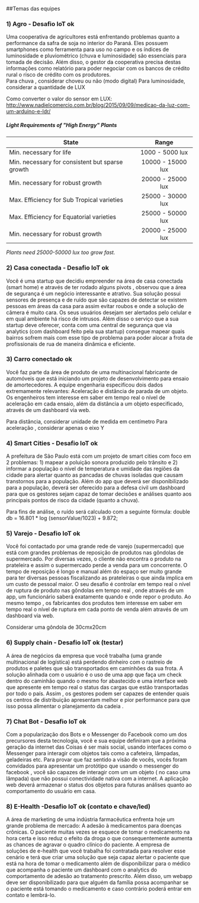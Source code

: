 ##Temas das equipes

### 1) Agro - Desafio IoT ok

Uma cooperativa de agricultores está enfrentando problemas quanto a performance da safra de soja no interior do Paraná. Eles possuem smartphones como ferramenta para uso no campo e os índices de luminosidade e pluviométrico (chuva e luminosidade) são essenciais para tomada de decisão. Além disso, o gestor da cooperativa precisa destas informações como relatório para poder negociar com os bancos de crédito rural o risco de crédito com os produtores.  
Para chuva , considerar choveu ou não (modo digital) 
Para luminosidade, considerar a quantidade de LUX

Como converter o valor do sensor em LUX:
http://www.nadielcomercio.com.br/blog/2015/09/09/medicao-da-luz-com-um-arduino-e-ldr/

##### Light Requirements of "High Energy" Plants
| State   |      Range      | 
|----------|:-------------:|
| Min. necessary for life | 1000 - 5000 lux|
| Min. necessary for consistent but sparse growth|10000 - 15000 lux |
| Min. necessary for robust growth | 20000 - 25000 lux |
| Max. Efficiency for Sub Tropical varieties |25000 - 30000 lux|
| Max. Efficiency for Equatorial varieties |25000 - 50000 lux |
| Min. necessary for robust growth | 20000 - 25000 lux |

*Plants need 25000-50000 lux too grow fast.*


### 2) Casa conectada - Desafio IoT ok

Você é uma startup que decidiu empreender na área de casa conectada (smart home) e através de ter rodado alguns pivots , observou que a área de segurança é um negócio interessante e atrativo. Sua solução possui sensores de presença e de ruído que são capazes de detectar se existem pessoas em áreas da casa para assim evitar roubos e onde a solução de câmera é muito cara. Os seus usuários desejam ser alertados pelo celular e em qual ambiente há risco de intrusos. Além disso o serviço que a sua startup deve oferecer, conta com uma central de segurança que via analytics (com dashboard feito pela sua startup) consegue mapear quais bairros sofrem mais com esse tipo de problema para poder alocar a frota de profissionais de rua de maneira dinâmica e eficiente.


### 3) Carro conectado ok

Você faz parte da área de produto de uma multinacional fabricante de automóveis que está iniciando um projeto de desenvolvimento para ensaio de amortecedores. A equipe engenharia especificou dois dados extremamente relevantes: Aceleração e distância de parada de um objeto. Os engenheiros tem interesse em saber em tempo real o nível de aceleração em cada ensaio, além da distância a um objeto especificado, através de um dashboard via web.

Para distância, considerar unidade de medida em centímetro
Para aceleração , considerar apenas o eixo Y

### 4) Smart Cities - Desafio IoT ok

A prefeitura de São Paulo está com um projeto de smart cities com foco em 2 problemas: 1) mapear a poluição sonora produzido pelo trânsito e 2) informar a população o nível de temperatura e umidade das regiões da cidade para alertar quanto as pancadas de chuvas isoladas que causam transtornos para a população. Além do app que deverá ser disponibilizado para a população, deverá ser oferecido para a defesa civil um dashboard para que os gestores sejam capaz de tomar decisões e análises quanto aos principais pontos de risco da cidade (quanto a chuva).

Para fins de análise, o ruído será calculado com a seguinte fórmula: 
double db = 16.801 * log (sensorValue/1023) + 9.872;


### 5) Varejo - Desafio IoT ok

Você foi contactado por uma grande rede de varejo (supermercado) que está com grandes problemas de reposição de produtos nas gôndolas de supermercado. Por diversas vezes, o cliente não encontra o produto na prateleira e assim o supermercado perde a venda para um concorrente. O tempo de reposição é longo e manual além do espaço ser muito grande para ter diversas pessoas fiscalizando as prateleiras o que ainda implica em um custo de pessoal maior. O seu desafio é controlar em tempo real o nível de ruptura de produto nas gôndolas em tempo real , onde através de um app, um funcionário saberá exatamente quando e onde repor o produto. Ao mesmo tempo , os fabricantes dos produtos tem interesse em saber em tempo real o nível de ruptura em cada ponto de venda além através de um dashboard via web.

Considerar uma gôndola de 30cmx20cm

### 6) Supply chain - Desafio IoT ok (testar)

A área de negócios da empresa que você trabalha (uma grande multinacional de logística) está perdendo dinheiro com o rastreio de produtos e paletes que são transportados em caminhões da sua frota. A solução alinhada com o usuário é o uso de uma app que faça um check dentro do caminhão quando o mesmo for abastecido e uma interface web que apresente em tempo real o status das cargas que estão transportadas por todo o país. Assim , os gestores podem ser capazes de entender quais os centros de distribuição apresentam melhor e pior performance para que isso possa alimentar o planejamento da cadeia .


### 7) Chat Bot - Desafio IoT ok

Com a popularização dos Bots e o Messenger do Facebook como um dos precursores desta tecnologia, você e sua equipe definiram que a próxima geração da internet das Coisas é ser mais social, usando interfaces como o Messenger para interagir com objetos tais como a cafeteira, lâmpadas, geladeiras etc. Para provar que faz sentido a visão de vocês, vocês foram convidados para apresentar um protótipo que usando o messenger do facebook , você são capazes de interagir com um um objeto ( no caso uma lâmpada) que não possui conectividade nativa com a internet.  A aplicação web deverá armazenar o status dos objetos para futuras análises quanto ao comportamento do usuário em casa.

### 8) E-Health -Desafio IoT ok (contato e chave/led)

A área de marketing de uma indústria farmacêutica enfrenta hoje um grande problema de mercado: A adesão à medicamentos para doenças crônicas. O paciente muitas vezes se esquece de tomar o medicamento na hora certa e isso reduz o efeito da droga o que consequentemente aumenta as chances de agravar o quadro clínico do paciente. A empresa de soluções de e-health que você trabalha foi contratada para resolver esse cenário e terá que criar uma solução que seja capaz alertar o paciente que está na hora de tomar o medicamento além de disponibilizar para o médico que acompanha o paciente um dashboard com o analytics do comportamento de adesão ao tratamento prescrito. Além disso, um webapp deve ser disponibilizado para que alguém da família possa acompanhar se o paciente está tomando o medicamento e caso contrário poderá entrar em contato e lembrá-lo.
